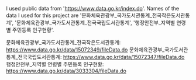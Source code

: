 I used public data from 'https://www.data.go.kr/index.do'.
Names of the data I used for this project are '문화체육관광부_국가도서관통계_전국작은도서관통계', '문화체육관광부_국가도서관통계_전국국립도서관통계', '행정안전부_지역별 연령별 주민등록 인구현황'.

문화체육관광부_국가도서관통계_전국작은도서관통계: https://www.data.go.kr/data/15072349/fileData.do
문화체육관광부_국가도서관통계_전국국립도서관통계: https://www.data.go.kr/data/15072347/fileData.do
행정안전부_지역별 연령별 주민등록 인구현황: https://www.data.go.kr/data/3033304/fileData.do
